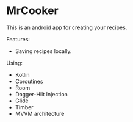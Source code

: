 # MrCooker

This is an android app for creating your recipes.

Features:
   - Saving recipes locally.

Using:
   - Kotlin
   - Coroutines
   - Room
   - Dagger-Hilt Injection
   - Glide
   - Timber
   - MVVM architecture
